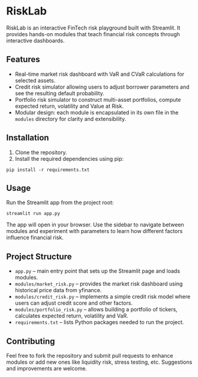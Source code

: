 # RiskLab  
  
RiskLab is an interactive FinTech risk playground built with Streamlit. It provides hands-on modules that teach financial risk concepts through interactive dashboards.  
  
## Features  
  
- Real-time market risk dashboard with VaR and CVaR calculations for selected assets.  
- Credit risk simulator allowing users to adjust borrower parameters and see the resulting default probability.  
- Portfolio risk simulator to construct multi-asset portfolios, compute expected return, volatility and Value at Risk.  
- Modular design: each module is encapsulated in its own file in the `modules` directory for clarity and extensibility.  
  
## Installation  
  
1. Clone the repository.  
2. Install the required dependencies using pip:  
  
```
pip install -r requirements.txt
```  
  
## Usage  
  
Run the Streamlit app from the project root:  
  
```
streamlit run app.py
```  
  
The app will open in your browser. Use the sidebar to navigate between modules and experiment with parameters to learn how different factors influence financial risk.  
  
## Project Structure  
  
- `app.py` – main entry point that sets up the Streamlit page and loads modules.  
- `modules/market_risk.py` – provides the market risk dashboard using historical price data from yfinance.  
- `modules/credit_risk.py` – implements a simple credit risk model where users can adjust credit score and other factors.  
- `modules/portfolio_risk.py` – allows building a portfolio of tickers, calculates expected return, volatility and VaR.  
- `requirements.txt` – lists Python packages needed to run the project.  
  
## Contributing  
  
Feel free to fork the repository and submit pull requests to enhance modules or add new ones like liquidity risk, stress testing, etc. Suggestions and improvements are welcome. 
